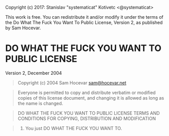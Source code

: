 Copyright (c) 2017: Stanislav "systematicat" Kotivetc <@systematicat>

This work is free. You can redistribute it and/or modify it under the
terms of the Do What The Fuck You Want To Public License, Version 2,
as published by Sam Hocevar.

# DO WHAT THE FUCK YOU WANT TO PUBLIC LICENSE
Version 2, December 2004

> Copyright (c) 2004 Sam Hocevar <sam@hocevar.net>

> Everyone is permitted to copy and distribute verbatim or modified
> copies of this license document, and changing it is allowed as long
> as the name is changed.

> DO WHAT THE FUCK YOU WANT TO PUBLIC LICENSE
> TERMS AND CONDITIONS FOR COPYING, DISTRIBUTION AND MODIFICATION

> 1. You just DO WHAT THE FUCK YOU WANT TO.
